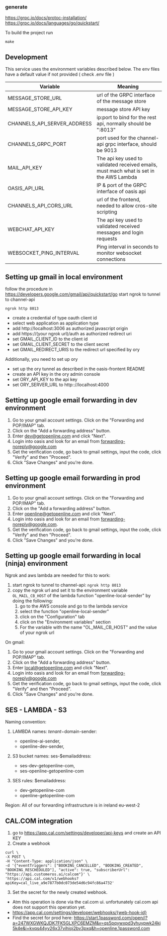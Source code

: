 

### generate
https://grpc.io/docs/protoc-installation/
https://grpc.io/docs/languages/go/quickstart/

To build the project run

```
make
```

## Development

This service uses the environment variables described below. The env files have a default value if not provided ( check .env file )

| Variable                      | Meaning                                                                                |
|-------------------------------|----------------------------------------------------------------------------------------|
| MESSAGE_STORE_URL             | url of the GRPC interface of the message store                                         |
| MESSAGE_STORE_API_KEY         | message store API key                                                                  |
| CHANNELS_API_SERVER_ADDRESS   | ip:port to bind for the rest api, normally should be ":8013"                           |
| CHANNELS_GRPC_PORT            | port used for the channel-api grpc interface, should be 9013                           |
| MAIL_API_KEY                  | The api key used to validated received emails, must mach what is set in the AWS Lambda |
| OASIS_API_URL                 | IP & port of the GRPC interface of oasis api                                           |
| CHANNELS_API_CORS_URL         | url of the frontend, needed to allow cros-site scripting                               |
| WEBCHAT_API_KEY               | The api key used to validated received messages and login requests                     |
| WEBSOCKET_PING_INTERVAL       | Ping interval in seconds to monitor websocket connections                              |


## Setting up gmail in local environment

follow the procedure in https://developers.google.com/gmail/api/quickstart/go
start ngrok to tunnel to channel-api
```
ngrok http 8013
```

* create a credential of type oauth client id
* select web application as application type
* add http://localhost:3006 as authorized javascript origin
* add https://(your ngrok url)/auth as authorized redirect uri
* set GMAIL_CLIENT_ID to the client id
* set GMAIL_CLIENT_SECRET to the client secret
* set GMAIL_REDIRECT_URIS to the redirect url specified by ory

Additionally, you need to set up ory
* set up the ory tunnel as described in the oasis-frontent README
* create an API key in the ory admin console
* set ORY_API_KEY to the api key
* set ORY_SERVER_URL to http:://localhost:4000


## Setting up google email forwarding in dev environment
1. Go to your gmail account settings. Click on the "Forwarding and POP/IMAP" tab.
2. Click on the "Add a forwarding address" button.
3. Enter dev@getopenline.com and click "Next".
4. Login into oasis and look for an email from forwarding-noreply@google.com
5. Get the verification code, go back to gmail settings, input the code, click "Verify" and then "Proceed".
6. Click "Save Changes" and you're done.

## Setting up google email forwarding in prod environment
1. Go to your gmail account settings. Click on the "Forwarding and POP/IMAP" tab.
2. Click on the "Add a forwarding address" button.
3. Enter openline@getopenline.com and click "Next".
4. Login into oasis and look for an email from forwarding-noreply@google.com.
5. Get the verification code, go back to gmail settings, input the code, click "Verify" and then "Proceed".
6. Click "Save Changes" and you're done.

## Setting up google email forwarding in local (ninja) environment
Ngrok and aws lambda are needed for this to work:
1. start ngrok to tunnel to channel-api: `ngrok http 8013`
2. copy the ngrok url and set it to the environment variable `OL_MAIL_CB_HOST` of the lambda function "openline-local-sender" by doing the following:
   1. go to the AWS console and go to the lambda service
   2. select the function "openline-local-sender"
   3. click on the "Configuration" tab
   4. click on the "Environment variables" section
   5. For the variable with the name "OL_MAIL_CB_HOST" and the value of your ngrok url

On gmail:
1. Go to your gmail account settings. Click on the "Forwarding and POP/IMAP" tab.
2. Click on the "Add a forwarding address" button.
3. Enter local@getopenline.com and click "Next".
4. Login into oasis and look for an email from forwarding-noreply@google.com
5. Get the verification code, go back to gmail settings, input the code, click "Verify" and then "Proceed".
6. Click "Save Changes" and you're done.

## SES - LAMBDA - S3
Naming convention:
1. LAMBDA names: $tenant-$domain-sender: 
   * openline-ai-sender,
   * openline-dev-sender, 

2. S3 bucket names: ses-$emailaddress: 
   * ses-dev-getopenline-com, 
   * ses-openline-getopenline-com
3. SES rules: $emailaddress:
    * dev-getopenline-com
    * openline-getopenline-com

Region: All of our forwarding infrastructure is in ireland eu-west-2

## CAL.COM integration
1. go to https://app.cal.com/settings/developer/api-keys and create an API KEY
2. Create a webhook
```
curl \
-X POST \
-H "Content-Type: application/json" \
-d '{"eventTriggers": ["BOOKING_CANCELLED", "BOOKING_CREATED", "BOOKING_RESCHEDULED"], "active": true, "subscriberUrl": "https://api.customeros.ai/calcom"}' \
'https://api.cal.com/v1/webhooks?apiKey=cal_live_a9e7877b0dc073de54d6c94fc86a4732'
```
3. Set the secret for the newly created webhook. 
- Atm this operation is done via the cal.com ui. unfortunately cal.com api does not support this operation yet.
- https://app.cal.com/settings/developer/webhooks/{web-hook-id}
- Find the secret for prod here: https://start.1password.com/open/i?a=247WXGWKQJDK7FK5GLXPC6EMZM&v=qs5pqywxpd3yhuypwk24kj5k4e&i=kvqs44yv26x37vihioj2bv3pxq&h=openline.1password.com


